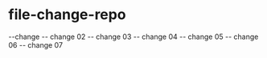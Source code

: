 # file-change-repo

--change
-- change 02
-- change 03
-- change 04
-- change 05
-- change 06
-- change 07
